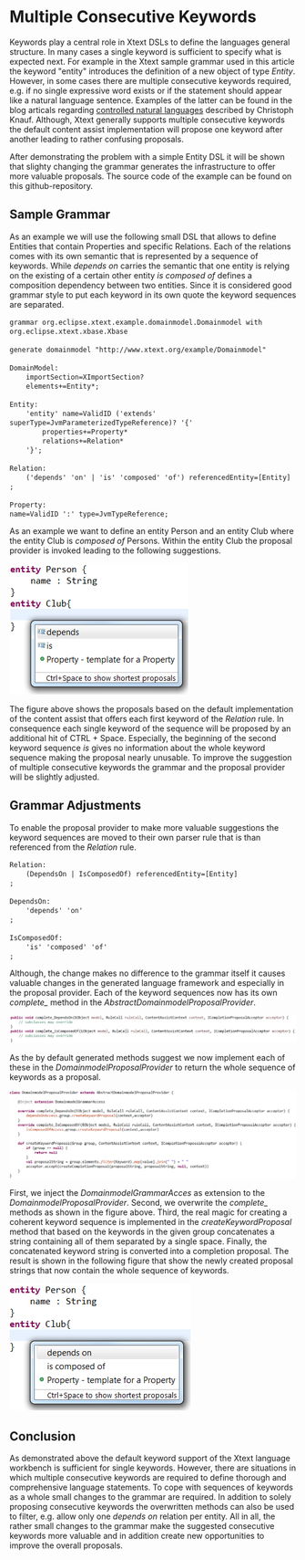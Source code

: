 # Multiple Consecutive Keywords

Keywords play a central role in Xtext DSLs to define the languages general structure. In many cases a single keyword is sufficient to specify what is expected next. For example in the Xtext sample grammar used in this article the keyword "entity" introduces the definition of a new object of type *Entity*. However, in some cases there are multiple consecutive keywords required, e.g. if no single expressive word exists or if the statement should appear like a natural language sentence. Examples of the latter can be found in the blog articals regarding [controlled natural languages](https://blogs.itemis.com/en/xtext-and-controlled-natural-languages-for-software-requirements-part-1)  described by Christoph Knauf. Although, Xtext generally supports multiple consecutive keywords the default content assist implementation  will propose one keyword after another leading to rather confusing proposals. 

After demonstrating the problem with a simple Entity DSL it will be shown that slighty changing the grammar generates the infrastructure to offer more valuable proposals. The source code of the example can be found on this github-repository.

## Sample Grammar
As an example we will use the following small DSL that allows to define Entities that contain Properties and specific Relations. Each of the relations comes with its own semantic that is represented by a sequence of keywords. While *depends on* carries the semantic that one entity is relying on the existing of a certain other entity *is composed of* defines a composition dependency between two entities. Since it is considered good grammar style to put each keyword in its own quote the keyword sequences are separated. 
    
	grammar org.eclipse.xtext.example.domainmodel.Domainmodel with org.eclipse.xtext.xbase.Xbase
	
	generate domainmodel "http://www.xtext.org/example/Domainmodel"
	
	DomainModel:
		importSection=XImportSection?
		elements+=Entity*;
	
	Entity:
		'entity' name=ValidID ('extends' superType=JvmParameterizedTypeReference)? '{'
			properties+=Property*
			relations+=Relation*
		'}';
	
	Relation:
		('depends' 'on' | 'is' 'composed' 'of') referencedEntity=[Entity]
	;
	
	Property:
	name=ValidID ':' type=JvmTypeReference;
	

As an example we want to define an entity Person and an entity Club where the entity Club is *composed of* Persons. Within the entity Club the proposal provider is invoked leading to the following suggestions. 

![Default Proposal Provider](images/ProposalDefault.png)

The figure above shows the proposals based on the default implementation of the content assist that offers each first keyword of the *Relation* rule. In consequence each single keyword of the sequence will be proposed by an additional hit of CTRL + Space. Especially, the beginning of the second keyword sequence *is* gives no information about the whole keyword sequence making the proposal nearly unusable. To improve the suggestion of multiple consecutive keywords the grammar and the proposal provider will be slightly adjusted.

## Grammar Adjustments
To enable the proposal provider to make more valuable suggestions the keyword sequences are moved to their own parser rule that is than referenced from the *Relation* rule. 

	Relation:
		(DependsOn | IsComposedOf) referencedEntity=[Entity]
	;
	
	DependsOn:
		'depends' 'on'
	;
	
	IsComposedOf:
		'is' 'composed' 'of'
	;

Although, the change makes no difference to the grammar itself it causes valuable changes in the generated language framework and especially in the proposal provider. Each of the keyword sequences now has its own *complete_* method in the *AbstractDomainmodelProposalProvider*.

![Complete Methods](images/CompleteMethods.png)

As the by default generated methods suggest we now implement each of these in the *DomainmodelProposalProvider* to return the whole sequence of keywords as a proposal.

![Overwritten Proposal Provider](images/OverwrittenProposalProvider.png)

First, we inject the *DomainmodelGrammarAcces* as extension to the *DomainmodelProposalProvider*. Second, we overwrite the *complete_* methods as shown in the figure above. Third, the real magic for creating a coherent keyword sequence is implemented in the *createKeywordProposal* method that based on the keywords in the given group concatenates a string containing all of them separated by a single space. Finally, the concatenated keyword string is converted into a completion proposal. The result is shown in the following figure that show the newly created proposal strings that now contain the whole sequence of keywords.

 ![Enhanced Proposal Provider](images/ProposalNew.png)

## Conclusion
As demonstrated above the default keyword support of the Xtext language workbench is sufficient for single keywords. However, there are situations in which multiple consecutive keywords are required to define thorough and comprehensive language statements. To cope with sequences of keywords as a whole small changes to the grammar are required. In addition to solely proposing consecutive keywords the overwritten methods can also be used to filter, e.g. allow only one *depends on* relation per entity. All in all, the rather small changes to the grammar make the suggested consecutive keywords more valuable and in addition create new opportunities to improve the overall proposals.
  